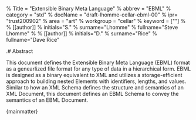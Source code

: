 % Title = "Extensible Binary Meta Language"
% abbrev = "EBML"
% category = "std"
% docName = "draft-lhomme-cellar-ebml-00"
% ipr= "trust200902"
% area = "art"
% workgroup = "cellar"
% keyword = [""]
%
% [[author]]
% initials="S."
% surname="Lhomme"
% fullname="Steve Lhomme"
%
% [[author]]
% initials="D."
% surname="Rice"
% fullname="Dave Rice"

.# Abstract

This document defines the Extensible Binary Meta Language (EBML) format as a genearlized file format for any type of data in a hierarchical form. EBML is designed as a binary equivalent to XML and utilizes a storage-efficient approach to building nested Elements with identifiers, lengths, and values. Similar to how an XML Schema defines the structure and semantics of an XML Document, this document defines an EBML Schema to convey the semantics of an EBML Document.

{mainmatter}
